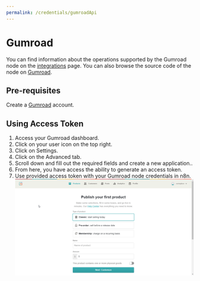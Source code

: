 ```yaml
---
permalink: /credentials/gumroadApi
---
```


# Gumroad
You can find information about the operations supported by the Gumroad node on the [integrations](https://n8n.io/integrations/n8n-nodes-base.gumroadTrigger) page. You can also browse the source code of the node on [Gumroad](https://github.com/n8n-io/n8n/tree/master/packages/nodes-base/nodes/Gumroad).

## Pre-requisites

Create a [Gumroad](https://gumroad.com/) account.

## Using Access Token

1. Access your Gumroad dashboard.
2. Click on your user icon on the top right.
3. Click on Settings.
4. Click on the Advanced tab.
5. Scroll down and fill out the required fields and create a new application..
6. From here, you have access the ability to generate an access token.
7. Use provided access token with your Gumroad node credentials in n8n.
![Getting Gumroad credentials](./using-access-token.gif)



